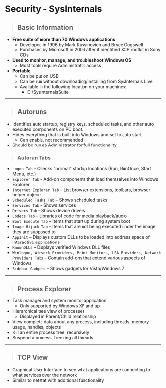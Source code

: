 # Security - SysInternals

> ## **Basic Information**

- **Free suite of more than 70 Windows applications**
    - Developed in 1996 by Mark Russinovich and Bryce Cogswell
    - Purchased by Microsoft in 2006 after it identified XCP rootkit in Sony CDs
- **Used to monitor, manage, and troubleshoot Windows OS**
    - Most tools require Administrator access
- **Portable**
    - Can be put on USB
    - Can be run without downloading/installing from SysInternals Live
    - Available in the following location on your machines:
        - C:\SysInternalsSuite


---

> ## **Autoruns**

- Identifies auto startup, registry keys, scheduled tasks, and other auto executed components on PC boot.
- Hides everything that is built into Windows and set to auto start
    - Can enable, not recommended
- Should be run as Administrator for full functionality

> ### **Autorun Tabs**

- `Logon Tab` – Checks “normal” startup locations (Run, RunOnce, Start Menu, etc.)
- `Explorer Tab` – Add-on components that load themselves into Windows Explorer
- `Internet Explorer Tab` – List browser extensions, toolbars, browser helper objects
- `Scheduled Tasks Tab` – Shows scheduled tasks
- `Services Tab` – Shows services
- `Drivers Tab` – Shows device drivers
- `Codecs Tab` – Libraries of code for media playback/audio
- `Boot Execute Tab` – Items that start up during system boot
- `Image Hijack Tab` – Items that are not being executed under the image they are supposed to
- `AppInit` – Displays custom DLLs to be loaded into address space of interactive applications
- `KnownDLLs` – Displays verified Windows DLL files
- `Winlogon, Winsock Providers, Print Monitors, LSA Providers, Network Providers Tabs` – Contain add-ons that extend various aspects of Windows
- `Sidebar Gadgets` – Shows gadgets for Vista/Windows 7


---

> ## **Process Explorer**

- Task manager and system monitor application
    - Only supported by Windows XP and up
- Hierarchical tree view of processes
    - Displayed in Parent/Child relationship
- View complete data about any process, including threads, memory usage, handles, objects
- Kill an entire process tree, recursively
- Suspend a process, freezing all threads


---

> ## **TCP View**

- Graphical User Interface to see what applications are connecting to what services over the network
- Similar to netstat with additional functionality